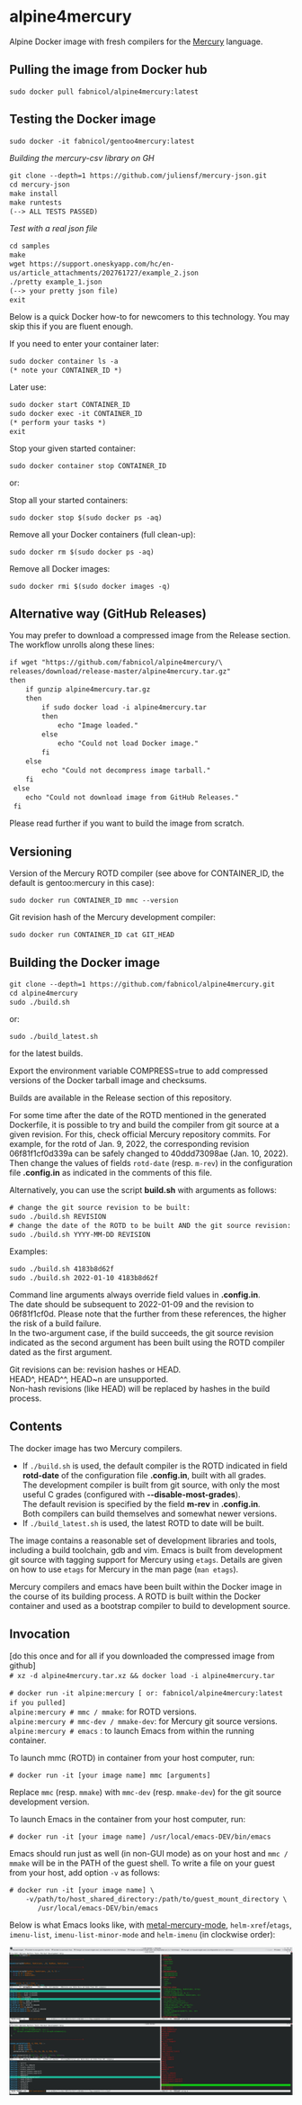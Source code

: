 # alpine4mercury

Alpine Docker image with fresh compilers for the
[Mercury](https://github.com/Mercury-Language/mercury) language.  

## Pulling the image from Docker hub

    sudo docker pull fabnicol/alpine4mercury:latest

## Testing the Docker image

    sudo docker -it fabnicol/gentoo4mercury:latest
     
*Building the mercury-csv library on GH*   
     
    git clone --depth=1 https://github.com/juliensf/mercury-json.git  
    cd mercury-json  
    make install  
    make runtests 
    (--> ALL TESTS PASSED)
      
*Test with a real json file*    
   
    cd samples  
    make
    wget https://support.oneskyapp.com/hc/en-us/article_attachments/202761727/example_2.json 
    ./pretty example_1.json
    (--> your pretty json file)
    exit
    
Below is a quick Docker how-to for newcomers to this technology. You may skip this if you are fluent enough.    
      
If you need to enter your container later:  
   
    sudo docker container ls -a  
    (* note your CONTAINER_ID *)  
     
Later use:    
  
    sudo docker start CONTAINER_ID
    sudo docker exec -it CONTAINER_ID
    (* perform your tasks *)
    exit
        
Stop your given started container:   
 
    sudo docker container stop CONTAINER_ID
    
or:    
   
Stop all your started containers:     
  
    sudo docker stop $(sudo docker ps -aq)
   
Remove all your Docker containers (full clean-up):     
   
    sudo docker rm $(sudo docker ps -aq)

Remove all Docker images:    
   
    sudo docker rmi $(sudo docker images -q)
    
## Alternative way (GitHub Releases)

You may prefer to download a compressed image from the Release section.
The workflow unrolls along these lines:   
    
    if wget "https://github.com/fabnicol/alpine4mercury/\
    releases/download/release-master/alpine4mercury.tar.gz"
    then 
        if gunzip alpine4mercury.tar.gz
        then
            if sudo docker load -i alpine4mercury.tar
            then
                echo "Image loaded."
            else
                echo "Could not load Docker image."
            fi
        else
            echo "Could not decompress image tarball."
        fi
     else
        echo "Could not download image from GitHub Releases."
     fi
    
Please read further if you want to build the image from scratch.   

## Versioning

Version of the Mercury ROTD compiler (see above for CONTAINER_ID, the default is gentoo:mercury in this case):   

    sudo docker run CONTAINER_ID mmc --version
    
Git revision hash of the Mercury development compiler:  

    sudo docker run CONTAINER_ID cat GIT_HEAD
      
## Building the Docker image

    git clone --depth=1 https://github.com/fabnicol/alpine4mercury.git
    cd alpine4mercury
    sudo ./build.sh
    
or:

    sudo ./build_latest.sh

for the latest builds.   
 
Export the environment variable COMPRESS=true to add compressed versions
of the Docker tarball image and checksums.  

Builds are available in the Release section of this repository.   

For some time after the date of the ROTD mentioned in the generated Dockerfile,
it is possible to try and build the compiler from git source at a given
revision. For this, check official Mercury repository commits. For example, 
for the rotd of Jan. 9, 2022, the corresponding revision 06f81f1cf0d339a
can be safely changed to 40ddd73098ae (Jan. 10, 2022). Then change the values
of fields `rotd-date` (resp. `m-rev`) in the configuration file **.config.in** as 
indicated in the comments of this file.   

Alternatively, you can use the script **build.sh** with arguments as follows:

    # change the git source revision to be built:
    sudo ./build.sh REVISION
    # change the date of the ROTD to be built AND the git source revision:
    sudo ./build.sh YYYY-MM-DD REVISION

Examples:

    sudo ./build.sh 4183b8d62f
    sudo ./build.sh 2022-01-10 4183b8d62f

Command line arguments always override field values in **.config.in**.  
The date should be subsequent to 2022-01-09 and the revision to 06f81f1cf0d.
Please note that the further from these references, the higher the risk of a
build failure.  
In the two-argument case, if the build succeeds, the git source
revision indicated as the second argument has been built using the ROTD 
compiler dated as the first argument.   

Git revisions can be: revision hashes or HEAD.   
HEAD^, HEAD^^, HEAD~n are unsupported.   
Non-hash revisions (like HEAD) will be replaced by hashes in the build process.   

## Contents

The docker image has two Mercury compilers.
* If `./build.sh` is used, the default compiler is the ROTD indicated in field 
**rotd-date** of the configuration file **.config.in**, built with all grades.  
The development compiler is built from git source, with only the most
useful C grades (configured with **--disable-most-grades**).  
The default revision is specified by the field **m-rev** in **.config.in**.  
Both compilers can build themselves and somewhat newer versions.
* If `./build_latest.sh` is used, the latest ROTD to date will be built.  


The image contains a reasonable set of development libraries and tools,
including a build toolchain, gdb and vim.
Emacs is built from development git source with tagging support for
Mercury using `etags`.
Details are given on how to use `etags` for Mercury in the man page
(`man etags`).

Mercury compilers and emacs have been built within the Docker image in
the course of its building process. A ROTD is built within the Docker 
container and used as a bootstrap compiler to build to development source.

## Invocation

[do this once and for all if you downloaded the compressed image from github]   
`# xz -d alpine4mercury.tar.xz && docker load -i alpine4mercury.tar`

`# docker run -it alpine:mercury [ or: fabnicol/alpine4mercury:latest if you pulled]`   
`alpine:mercury # mmc / mmake`: for ROTD versions.   
`alpine:mercury # mmc-dev / mmake-dev`: for Mercury git source versions.   
`alpine:mercury # emacs` : to launch Emacs from within the running container.  

To launch mmc (ROTD) in container from your host computer, run:   

    # docker run -it [your image name] mmc [arguments]

Replace `mmc` (resp. `mmake`) with `mmc-dev` (resp. `mmake-dev`) for the git
source development version.   

To launch Emacs in the container from your host computer, run:  

    # docker run -it [your image name] /usr/local/emacs-DEV/bin/emacs

Emacs should run just as well (in non-GUI mode) as on your host and `mmc / mmake` 
will be in the PATH of the guest shell. 
To write a file on your guest from your host, add option `-v` as follows:  

    # docker run -it [your image name] \
        -v/path/to/host_shared_directory:/path/to/guest_mount_directory \
           /usr/local/emacs-DEV/bin/emacs

Below is what Emacs looks like, with 
[metal-mercury-mode](https://github.com/fabnicol/metal-mercury-mode.git), `helm-xref`/`etags`,
`imenu-list`, `imenu-list-minor-mode` and `helm-imenu` (in clockwise order):  

![emacs](doc/emacs.jpg)
  
  
